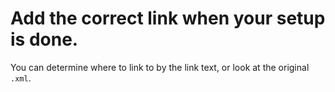 # Add the correct link when your setup is done.

You can determine where to link to by the link text, or look at the original `.xml`.
